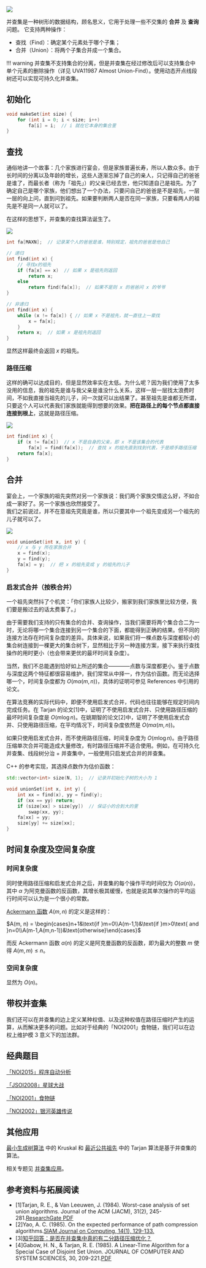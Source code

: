 ![](https://oiwiki.org/ds/images/disjoint-set.svg)

并查集是一种树形的数据结构，顾名思义，它用于处理一些不交集的 **合并** 及 **查询** 问题。
它支持两种操作：

- 查找（Find）：确定某个元素处于哪个子集；
- 合并（Union）：将两个子集合并成一个集合。

!!! warning
    并查集不支持集合的分离，但是并查集在经过修改后可以支持集合中单个元素的删除操作（详见 UVA11987 Almost Union-Find）。使用动态开点线段树还可以实现可持久化并查集。

## 初始化
```cpp
void makeSet(int size) {
    for (int i = 0; i < size; i++) 
        fa[i] = i;  // i 就在它本身的集合里
}
```

## 查找

通俗地讲一个故事：几个家族进行宴会，但是家族普遍长寿，所以人数众多。由于长时间的分离以及年龄的增长，这些人逐渐忘掉了自己的亲人，只记得自己的爸爸是谁了，而最长者（称为「祖先」）的父亲已经去世，他只知道自己是祖先。为了确定自己是哪个家族，他们想出了一个办法，只要问自己的爸爸是不是祖先，一层一层的向上问，直到问到祖先。如果要判断两人是否在同一家族，只要看两人的祖先是不是同一人就可以了。

在这样的思想下，并查集的查找算法诞生了。

![](https://oiwiki.org/ds/images/disjoint-set-find.svg)

```cpp
int fa[MAXN];  // 记录某个人的爸爸是谁，特别规定，祖先的爸爸是他自己

// 递归
int find(int x) {
    // 寻找x的祖先
    if (fa[x] == x)  // 如果 x 是祖先则返回
        return x;
    else
        return find(fa[x]);  // 如果不是则 x 的爸爸问 x 的爷爷
}

// 非递归
int find(int x) {
    while (x != fa[x]) { // 如果 x 不是祖先，就一直往上一辈找
        x = fa[x];
    }
    return x;  // 如果 x 是祖先则返回
}
```

显然这样最终会返回 $x$ 的祖先。

### 路径压缩

这样的确可以达成目的，但是显然效率实在太低。为什么呢？因为我们使用了太多没用的信息，我的祖先是谁与我父亲是谁没什么关系，这样一层一层找太浪费时间，不如我直接当祖先的儿子，问一次就可以出结果了。甚至祖先是谁都无所谓，只要这个人可以代表我们家族就能得到想要的效果。**把在路径上的每个节点都直接连接到根上**，这就是路径压缩。

![](https://oiwiki.org/ds/images/disjoint-set-compress.svg)

```cpp
int find(int x) {
    if (x != fa[x])  // x 不是自身的父亲，即 x 不是该集合的代表
        fa[x] = find(fa[x]);  // 查找 x 的祖先直到找到代表，于是顺手路径压缩
    return fa[x];
}
```

## 合并

宴会上，一个家族的祖先突然对另一个家族说：我们两个家族交情这么好，不如合成一家好了。另一个家族也欣然接受了。  
我们之前说过，并不在意祖先究竟是谁，所以只要其中一个祖先变成另一个祖先的儿子就可以了。

![](https://oiwiki.org/ds/images/disjoint-set-merge.svg)

```cpp
void unionSet(int x, int y) {
    // x 与 y 所在家族合并
    x = find(x);
    y = find(y);
    fa[x] = y;  // 把 x 的祖先变成 y 的祖先的儿子
}
```

### 启发式合并（按秩合并）

一个祖先突然抖了个机灵：「你们家族人比较少，搬家到我们家族里比较方便，我们要是搬过去的话太费事了。」

由于需要我们支持的只有集合的合并、查询操作，当我们需要将两个集合合二为一时，无论将哪一个集合连接到另一个集合的下面，都能得到正确的结果。但不同的连接方法存在时间复杂度的差异。具体来说，如果我们将一棵点数与深度都较小的集合树连接到一棵更大的集合树下，显然相比于另一种连接方案，接下来执行查找操作的用时更小（也会带来更优的最坏时间复杂度）。

当然，我们不总能遇到恰好如上所述的集合————点数与深度都更小。鉴于点数与深度这两个特征都很容易维护，我们常常从中择一，作为估价函数。而无论选择哪一个，时间复杂度都为 $O (m\alpha(m,n))$，具体的证明可参见 References 中引用的论文。

在算法竞赛的实际代码中，即便不使用启发式合并，代码也往往能够在规定时间内完成任务。在 Tarjan 的论文[1]中，证明了不使用启发式合并、只使用路径压缩的最坏时间复杂度是 $O (m \log n)$。在姚期智的论文[2]中，证明了不使用启发式合并、只使用路径压缩，在平均情况下，时间复杂度依然是 $O (m\alpha(m,n))$。

如果只使用启发式合并，而不使用路径压缩，时间复杂度为 $O(m\log n)$。由于路径压缩单次合并可能造成大量修改，有时路径压缩并不适合使用。例如，在可持久化并查集、线段树分治 + 并查集中，一般使用只启发式合并的并查集。

C++ 的参考实现，其选择点数作为估价函数：

```cpp
std::vector<int> size(N, 1);  // 记录并初始化子树的大小为 1

void unionSet(int x, int y) {
    int xx = find(x), yy = find(y);
    if (xx == yy) return;
    if (size[xx] > size[yy])  // 保证小的合到大的里
        swap(xx, yy);
    fa[xx] = yy;
    size[yy] += size[xx];
}
```

## 时间复杂度及空间复杂度

### 时间复杂度

同时使用路径压缩和启发式合并之后，并查集的每个操作平均时间仅为 $O(\alpha(n))$，其中 $\alpha$ 为阿克曼函数的反函数，其增长极其缓慢，也就是说其单次操作的平均运行时间可以认为是一个很小的常数。

[Ackermann 函数](https://en.wikipedia.org/wiki/Ackermann_function)  $A(m, n)$ 的定义是这样的：

$A(m, n) = \begin{cases}n+1&\text{if }m=0\\A(m-1,1)&\text{if }m>0\text{ and }n=0\\A(m-1,A(m,n-1))&\text{otherwise}\end{cases}$

而反 Ackermann 函数 $\alpha(n)$ 的定义是阿克曼函数的反函数，即为最大的整数 $m$ 使得 $A(m, m) \leqslant n$。

### 空间复杂度

显然为 $O(n)$。

## 带权并查集

我们还可以在并查集的边上定义某种权值、以及这种权值在路径压缩时产生的运算，从而解决更多的问题。比如对于经典的「NOI2001」食物链，我们可以在边权上维护模 3 意义下的加法群。

## 经典题目

[「NOI2015」程序自动分析](https://www.luogu.com.cn/problem/P1955)

[「JSOI2008」星球大战](https://www.luogu.com.cn/problem/P1197)

[「NOI2001」食物链](https://www.luogu.com.cn/problem/P2024)

[「NOI2002」银河英雄传说](https://www.luogu.com.cn/problem/P1196)

## 其他应用

[最小生成树算法]() 中的 Kruskal 和 [最近公共祖先]() 中的 Tarjan 算法是基于并查集的算法。

相关专题见 [并查集应用]()。

## 参考资料与拓展阅读

- [1]Tarjan, R. E., & Van Leeuwen, J. (1984). Worst-case analysis of set union algorithms. Journal of the ACM (JACM), 31(2), 245-281.[ResearchGate PDF](https://www.researchgate.net/profile/Jan_Van_Leeuwen2/publication/220430653_Worst-case_Analysis_of_Set_Union_Algorithms/links/0a85e53cd28bfdf5eb000000/Worst-case-Analysis-of-Set-Union-Algorithms.pdf)
- [2]Yao, A. C. (1985). On the expected performance of path compression algorithms.[SIAM Journal on Computing, 14(1), 129-133.](https://epubs.siam.org/doi/abs/10.1137/0214010?journalCode=smjcat)
- [3][知乎回答：是否在并查集中真的有二分路径压缩优化？](<https://www.zhihu.com/question/28410263/answer/40966441>)
- [4]Gabow, H. N., & Tarjan, R. E. (1985). A Linear-Time Algorithm for a Special Case of Disjoint Set Union. JOURNAL OF COMPUTER AND SYSTEM SCIENCES, 30, 209-221.[PDF](https://dl.acm.org/doi/pdf/10.1145/800061.808753)